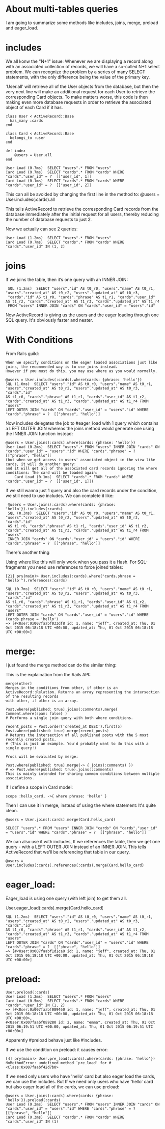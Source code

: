 About multi-tables queries
===========================
I am going to summarize some methods like includes, joins, merge, preload and eager_load. 

includes
=====================

We all konw the "N+1" issue: Whenever we are displaying a record along with an associated collection of records, we will have a so-called N+1 select problem.
We can recognize the problem by a series of many SELECT statements, with the only difference being the value of the primary key. 

'User.all' will retrieve all of the User objects from the database, but then the very next line will make an additional request for each User to retrieve 
the corresponding Card objects. To make matters worse, this code is then making even more database requests in order to retrieve the associated object of 
each Card if it has.


	class User < ActiveRecord::Base
	  has_many :cards
	end

	class Card < ActiveRecord::Base
	  belongs_to :user
	end

  	def index
    	@users = User.all
  	end
  
  	User Load (0.7ms)  SELECT "users".* FROM "users"
  	Card Load (0.7ms)  SELECT "cards".* FROM "cards" WHERE "cards"."user_id" = ?  [["user_id", 1]]
  	Card Load (0.1ms)  SELECT "cards".* FROM "cards" WHERE "cards"."user_id" = ?  [["user_id", 2]]
  
This can all be avoided by changing the first line in the method to:
	@users = User.includes(:cards).all

This tells ActiveRecord to retrieve the corresponding Card records from the database immediately after the initial request for all users, 
thereby reducing the number of database requests to just 2.

Now we actually can see 2 queries: 

  	User Load (1.2ms)  SELECT "users".* FROM "users"
  	Card Load (0.7ms)  SELECT "cards".* FROM "cards" WHERE "cards"."user_id" IN (1, 2)
  
joins
=================

If we joins the table, then it’s one query with an INNER JOIN:

	 SQL (1.2ms)  SELECT "users"."id" AS t0_r0, "users"."name" AS t0_r1, "users"."created_at" AS t0_r2, "users"."updated_at" AS t0_r3, 
	 "cards"."id" AS t1_r0, "cards"."phrase" AS t1_r1, "cards"."user_id" AS t1_r2, "cards"."created_at" AS t1_r3, "cards"."updated_at" AS t1_r4 
	 FROM "users" INNER JOIN "cards" ON "cards"."user_id" = "users"."id"

Now ActiveRecord is giving us the users and the eager loading through one SQL query. It's obviously faster and neater. 

With Conditions
=================

From Rails guild: 

	When we specify conditions on the eager loaded associations just like joins, the recommended way is to use joins instead.
	However if you must do this, you may use where as you would normally.

	@users = User.includes(:cards).where(cards: {phrase: 'hello'})
	SQL (1.0ms)  SELECT "users"."id" AS t0_r0, "users"."name" AS t0_r1, "users"."created_at" AS t0_r2, "users"."updated_at" AS t0_r3, "cards"."id" 
	AS t1_r0, "cards"."phrase" AS t1_r1, "cards"."user_id" AS t1_r2, "cards"."created_at" AS t1_r3, "cards"."updated_at" AS t1_r4 FROM "users" 
	LEFT OUTER JOIN "cards" ON "cards"."user_id" = "users"."id" WHERE "cards"."phrase" = ?  [["phrase", "hello"]]
	
Now includes delegates the job to #eager_load with 1 query which contains a LEFT OUTER JOIN whereas the joins method would generate 
one using the INNER JOIN function instead: 
	
	@users = User.joins(:cards).where(cards: {phrase: 'hello'})
	User Load (0.2ms)  SELECT "users".* FROM "users" INNER JOIN "cards" ON "cards"."user_id" = "users"."id" WHERE "cards"."phrase" = ?  [["phrase", "hello"]]
	(but when we get access to users' associated object in the view like cards, it will do another query: 
	and it will get all of the associated card records ignoring the where conditions: The card will be loaded again: 
		Card Load (0.1ms)  SELECT "cards".* FROM "cards" WHERE "cards"."user_id" = ?  [["user_id", 1]])
		
If we still wanna just 1 query and also the card records under the condition, we still need to use includes. 
We can complete it like: 

	 @users = User.joins(:cards).where(cards: {phrase: 'hello'}).includes(:cards)
	 SQL (0.3ms)  SELECT "users"."id" AS t0_r0, "users"."name" AS t0_r1, "users"."created_at" AS t0_r2, "users"."updated_at" AS t0_r3, "cards"."id" 
	 AS t1_r0, "cards"."phrase" AS t1_r1, "cards"."user_id" AS t1_r2, "cards"."created_at" AS t1_r3, "cards"."updated_at" AS t1_r4 FROM "users" 
	 INNER JOIN "cards" ON "cards"."user_id" = "users"."id" WHERE "cards"."phrase" = ?  [["phrase", "hello"]]


There's another thing: 

Using where like this will only work when you pass it a Hash. For SQL-fragments you need use references to force joined tables:

	[21] pry(main)> User.includes(:cards).where("cards.phrase = 'hello'").references(:cards)
	
  	SQL (0.7ms)  SELECT "users"."id" AS t0_r0, "users"."name" AS t0_r1, "users"."created_at" AS t0_r2, "users"."updated_at" AS t0_r3, "cards"."id" 
  	AS t1_r0, "cards"."phrase" AS t1_r1, "cards"."user_id" AS t1_r2, "cards"."created_at" AS t1_r3, "cards"."updated_at" AS t1_r4 FROM "users" 
  	LEFT OUTER JOIN "cards" ON "cards"."user_id" = "users"."id" WHERE (cards.phrase = 'hello')
	=> [#<User:0x007faabf033df8 id: 1, name: "jeff", created_at: Thu, 01 Oct 2015 06:18:18 UTC +00:00, updated_at: Thu, 01 Oct 2015 06:18:18 UTC +00:00>]


merge:
==================
I just found the merge method can do the similar thing: 

This is the explaination from the Rails API: 

    merge(other)
    Merges in the conditions from other, if other is an ActiveRecord::Relation. Returns an array representing the intersection of the resulting records 
    with other, if other is an array.

	Post.where(published: true).joins(:comments).merge( Comment.where(spam: false) )
	# Performs a single join query with both where conditions.

	recent_posts = Post.order('created_at DESC').first(5)
	Post.where(published: true).merge(recent_posts)
	# Returns the intersection of all published posts with the 5 most recently created posts.
	# (This is just an example. You'd probably want to do this with a single query!)
	
	Procs will be evaluated by merge:

	Post.where(published: true).merge(-> { joins(:comments) })
	# => Post.where(published: true).joins(:comments)
	This is mainly intended for sharing common conditions between multiple associations.
	
If I define a scope in Card model: 

	scope :hello_card, ->{ where phrase: 'hello' }
	
Then I can use it in merge, instead of using the where statement: It's quite clean. 

	@users = User.joins(:cards).merge(Card.hello_card)
	
	SELECT "users".* FROM "users" INNER JOIN "cards" ON "cards"."user_id" = "users"."id" WHERE "cards"."phrase" = ?  [["phrase", "hello"]]
	
We can also use it with includes, If we references the table, then we get one query - with a LEFT OUTER JOIN instead of an INNER JOIN. 
This tells ActiveRecord that we’ll be referencing that table in our query. 

	@users = User.includes(:cards).references(:cards).merge(Card.hello_card)

eager_load:
======================
Eager_load is using one query (with left join) to get them all.

User.eager_load(:cards).merge(Card.hello_card)

  	SQL (1.2ms)  SELECT "users"."id" AS t0_r0, "users"."name" AS t0_r1, "users"."created_at" AS t0_r2, "users"."updated_at" AS t0_r3, "cards"."id" 
  	AS t1_r0, "cards"."phrase" AS t1_r1, "cards"."user_id" AS t1_r2, "cards"."created_at" AS t1_r3, "cards"."updated_at" AS t1_r4 FROM "users" 
  	LEFT OUTER JOIN "cards" ON "cards"."user_id" = "users"."id" WHERE "cards"."phrase" = ?  [["phrase", "hello"]]
	=> [#<User:0x007faabf1d1ca0 id: 1, name: "jeff", created_at: Thu, 01 Oct 2015 06:18:18 UTC +00:00, updated_at: Thu, 01 Oct 2015 06:18:18 UTC +00:00>]


preload:
=======================
	
    User.preload(:cards)
    User Load (1.2ms)  SELECT "users".* FROM "users"
    Card Load (0.5ms)  SELECT "cards".* FROM "cards" WHERE "cards"."user_id" IN (1, 2)
    => [#<User:0x007faabf089460 id: 1, name: "jeff", created_at: Thu, 01 Oct 2015 06:18:18 UTC +00:00, updated_at: Thu, 01 Oct 2015 06:18:18 UTC +00:00>,
    #<User:0x007faabf089280 id: 2, name: "emma", created_at: Thu, 01 Oct 2015 06:19:51 UTC +00:00, updated_at: Thu, 01 Oct 2015 06:19:51 UTC +00:00>]
 
Apparently #preload behave just like #includes. 

If we use the condition on preload: it causes error: 

	[4] pry(main)> User.pre_load(:cards).where(cards: {phrase: 'hello'})
	NoMethodError: undefined method `pre_load' for #<Class:0x007faabf42d7b0>

If we need only users who have 'hello' card but also eager load the cards, we can use the includes. 
But If we need only users who have 'hello' card but also eager load all of the cards, we can use preload: 

 	@users = User.joins(:cards).where(cards: {phrase: 'hello'}).preload(:cards)
    User Load (0.2ms)  SELECT "users".* FROM "users" INNER JOIN "cards" ON "cards"."user_id" = "users"."id" WHERE "cards"."phrase" = ?  [["phrase", "hello"]]
    Card Load (0.3ms)  SELECT "cards".* FROM "cards" WHERE "cards"."user_id" IN (1)
  
  
